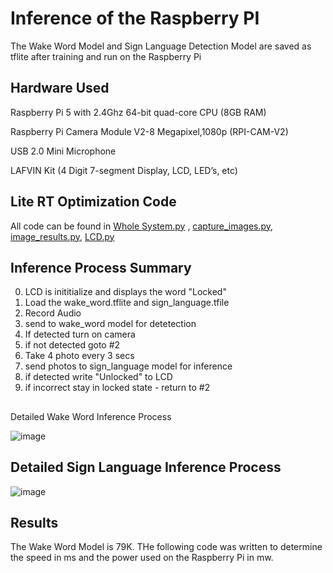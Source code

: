<h1>Inference of the Raspberry PI</h1>

The Wake Word Model and Sign Language Detection Model are saved as tflite after training and run on the Raspberry Pi

<h2>Hardware Used</h2>

Raspberry Pi 5 with 2.4Ghz 64-bit quad-core CPU (8GB RAM)

Raspberry Pi Camera Module V2-8 Megapixel,1080p (RPI-CAM-V2)

USB 2.0 Mini Microphone

LAFVIN Kit (4 Digit 7-segment Display, LCD, LED’s, etc)

<h2>Lite RT Optimization Code</h2>

All code can be found in [Whole System.py](https://github.com/TC4451/Wake_word_sign_digits/blob/main/inference/Whole%20System.py) , 
[capture_images.py](https://github.com/TC4451/Wake_word_sign_digits/blob/main/inference/capture_images.py), 
[image_results.py](https://github.com/TC4451/Wake_word_sign_digits/blob/main/inference/Image_results.py), 
[LCD.py](https://github.com/TC4451/Wake_word_sign_digits/blob/main/inference/LCD.py)


<h2>Inference Process Summary</h2>

0. LCD is inititialize and displays the word "Locked"
1. Load the wake_word.tflite and sign_language.tfile
2. Record Audio
3. send to wake_word model for detetection
4. If detected turn on camera
5. if not detected goto #2
6. Take 4 photo every 3 secs
7. send photos to sign_language model for inference
8. if detected write "Unlocked" to LCD
9. if incorrect stay in locked state - return to #2


<h2></h2> Detailed Wake Word Inference Process </h2>

![image](https://github.com/user-attachments/assets/f0219675-0c6d-4fc2-8397-ee54eafc5e79)

<h2> Detailed Sign Language Inference Process </h2>

![image](https://github.com/user-attachments/assets/85e50d53-2d9d-4523-9917-0e9a620941a7)

<h2> Results </h2>

The Wake Word Model is 79K. THe following code was written to determine the speed in ms and the power used on the Raspberry Pi in mw.






